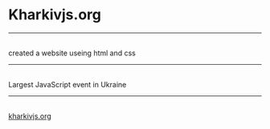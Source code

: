 <h1> Kharkivjs.org </h1><hr style="color : black;">
<br> created a website  useing  html and css <hr style="color : black;">
<br> Largest JavaScript event in Ukraine<hr style="color : black;">
<br> <a href="http://kharkivjs.org/">kharkivjs.org</a>
